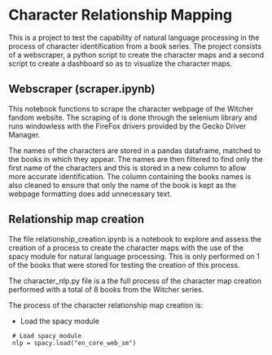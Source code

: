 # Character Relationship Mapping

This is a project to test the capability of natural language processing in the process of character identification from a book series. The project consists of a webscraper, a python script to create the character maps and a second script to create a dashboard so as to visualize the character maps.

## Webscraper (scraper.ipynb)

This notebook functions to scrape the character webpage of the Witcher fandom website. The scraping of is done through the selenium library and runs windowless with the FireFox drivers provided by the Gecko Driver Manager. 

The names of the characters are stored in a pandas dataframe, matched to the books in which they appear. The names are then filtered to find only the first name of the characters and this is stored in a new column to allow more accurate identification. The column containing the books names is also cleaned to ensure that only the name of the book is kept as the webpage formatting does add unnecessary text.

## Relationship map creation

The file relationship_creation.ipynb is a notebook to explore and assess the creation of a process to create the character maps with the use of the spacy module for natural language processing. This is only performed on 1 of the books that were stored for testing the creation of this process.

The character_nlp.py file is a the full process of the character map creation performed with a total of 8 books from the Witcher series.

The process of the character relationship map creation is:
- Load the spacy module
```
 # Load spacy module
 nlp = spacy.load("en_core_web_sm")
```

